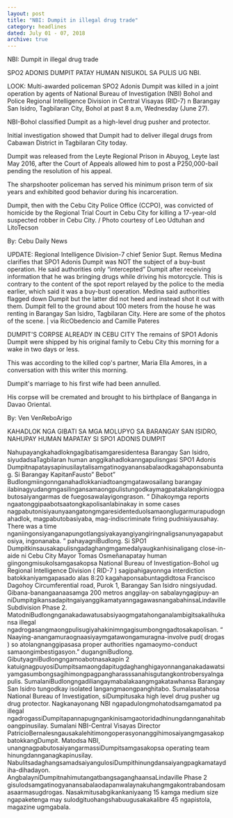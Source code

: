 ```yaml
---
layout: post
title: "NBI: Dumpit in illegal drug trade"
category: headlines
dated: July 01 - 07, 2018
archive: true
---
```


NBI: Dumpit in illegal drug trade

SPO2 ADONIS DUMPIT PATAY HUMAN NISUKOL SA PULIS UG NBI.

LOOK: Multi-awarded policeman SPO2 Adonis Dumpit was killed in a joint operation by agents of National Bureau of Investigation (NBI) Bohol and Police Regional Intelligence Division in Central Visayas (RID-7) n Barangay San Isidro, Tagbilaran City, Bohol at past 8 a.m, Wednesday (June 27).

NBI-Bohol classified Dumpit as a high-level drug pusher and protector.

Initial investigation showed that Dumpit had to deliver illegal drugs from Cabawan District in Tagbilaran City today.

Dumpit was released from the Leyte Regional Prison in Abuyog, Leyte last May 2016, after the Court of Appeals allowed him to post a P250,000-bail pending the resolution of his appeal.

The sharpshooter policeman has served his minimum prison term of six years and exhibited good behavior during his incarceration.

Dumpit, then with the Cebu City Police Office (CCPO), was convicted of homicide by the Regional Trial Court in Cebu City for killing a 17-year-old suspected robber in Cebu City. / Photo courtesy of Leo Udtuhan and LitoTecson

By: Cebu Daily News


UPDATE: Regional Intelligence Division-7 chief Senior Supt. Remus Medina clarifies that SPO1 Adonis Dumpit was NOT the subject of a buy-bust operation. He said authorities only “intercepted” Dumpit after receiving information that he was bringing drugs while driving his motorcycle. This is contrary to the content of the spot report relayed by the police to the media earlier, which said it was a buy-bust operation. Medina said authorities flagged down Dumpit but the latter did not heed and instead shot it out with them. Dumpit fell to the ground about 100 meters from the house he was renting in Barangay San Isidro, Tagbilaran City. Here are some of the photos of the scene. | via RicObedencio and Camille Pateres

DUMPIT'S CORPSE ALREADY IN CEBU CITY
The remains of SPO1 Adonis Dumpit were shipped by his original family to Cebu City this morning for a wake in two days or less.

This was according to the killed cop's partner, Maria Ella Amores, in a conversation with this writer this morning.

Dumpit's marriage to his first wife had been annulled.

His corpse will be cremated and brought to his birthplace of Banganga in Davao Oriental.

By: Ven VenReboArigo


KAHADLOK NGA GIBATI SA MGA MOLUPYO SA BARANGAY SAN ISIDRO, NAHUPAY HUMAN MAPATAY SI SPO1 ADONIS DUMPIT

Nahupayangkahadlokngagibatisamgaresidentesa Barangay San Isidro, siyudadsaTagbilaran human anggikahadlokanngapulisngasi SPO1 Adonis Dumpitnapataysapinusilaytalisamgatinogyanansabalaodkagahaponsabuntag.
Si Barangay KapitanFausto” Bebot” Budlongmiingonnganahadlokkaniadtoangmgatawosailang barangay ilabinagyudangmgasilingansamaongpulistungodkaymagpatakalangkiniogpabutosaiyangarmas de fuegosawalayigongrason.
“ Dihakoymga reports ngaatonggipaabotsaatongkapolisanlabinakay in some cases nagpabutonisiyaunyaangatongmgaresidenteduolsamaonglugarmurapudognahadlok, magpabutobasiyaba, mag-indiscriminate firing pudnisiyausahay. There was a time nganiingonsiyanganapungotlangsiyakayangiyangiringnaligsanunyagapabutosiya, ingonanaba. ” pahayagniBudlong.
Si SPO1 Dumpitkinsausakapulisngadaghangmgamedalyaugkanhisinaligang close-in-aide ni Cebu City Mayor Tomas Osmeñanapatay human giingongmisukolsamgasakopsa National Bureau of Investigation-Bohol ug Regional Intelligence Division ( RID-7 ) sagipahigayonnga interdiction batokkaniyamgapasado alas 8:20 kagahaponsabuntagdidtosa Francisco Dagohoy Circumferential road, Purok 1, Barangay San Isidro ningsiyudad.
Gibana-banangaanaasamga 200 metros anggilay-on sabalayngagipuy-an niDumpitgikansadapitngaiyanggikamatyanngagawasnangabahinsaLindaville Subdivision Phase 2.
MatodniBudlongnganakadawatusabsiyaogmgatahonganalambigitsakalihukansa illegal ngadrogasangmaongpulisugiyahakinimngagisumbongngadtosakapolisan.
“ Naaying-anangamuraognaasiyaymgatawongamuragna-involve pud( drogas ) so atolangnanggipasasa proper authorities ngamaoymo-conduct samaongimbestigasyon.” dugangniBudlong.
GibutyagniBudlongngamoabotnasakapin 2 katuignagpuyosiDumpitsamaongdapitugdaghanghigayonnanganakadawatsiyamgasumbongsagihimongpagpangharasssanahisgutangkontrobersyalngapulis.
SumalaniBudlongngadiliangaymabalakaangmgakatawhansa Barangay San Isidro tungodkay isolated langangmaongpanghitabo.
Sumalasatahosa National Bureau of Investigation, siDumpitusaka high level drug pusher ug drug protector.
Nagkanayonang NBI ngapadulongmohatodsamgamatod pa illegal ngadrogassiDumpitapannapugngankinisamgaotoridadhinungdannganahitaboangpinusilay.
Sumalani NBI-Central Visayas Director PatricioBernalesngausakalehitimongoperasyonanggihimosaiyangmgasakopbatokkangDumpit.
Matodsa NBI, unangnagpabutosaiyangarmassiDumpitsamgasakopsa operating team hinungdannganagkapinusilay.
NabulitsadaghangsamadsaiyangulosiDumpithinungdansaiyangpagkamataydiha-dihadayon.
AngbalayniDumpitnahimutangatbangsaganghaansaLindaville Phase 2 gisulodsamgatinogyanansabalaodapanwalaynakuhangmgakontrabandosamasaarmasugdrogas.
Nasakmitusabgikankaniyaang 15 kamga medium size ngapaketenga may sulodgituohangshabuugusakakalibre 45 ngapistola, magazine ugmgabala.